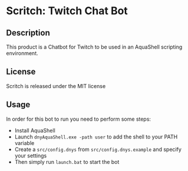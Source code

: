 # Scritch: Twitch Chat Bot

## Description
This product is a Chatbot for Twitch to be used in an AquaShell scripting environment.

## License
Scritch is released under the MIT license

## Usage
In order for this bot to run you need to perform some steps:
- Install AquaShell
- Launch `dnyAquaShell.exe -path user` to add the shell to your PATH variable
- Create a `src/config.dnys` from `src/config.dnys.example` and specify your settings
- Then simply run `launch.bat` to start the bot
